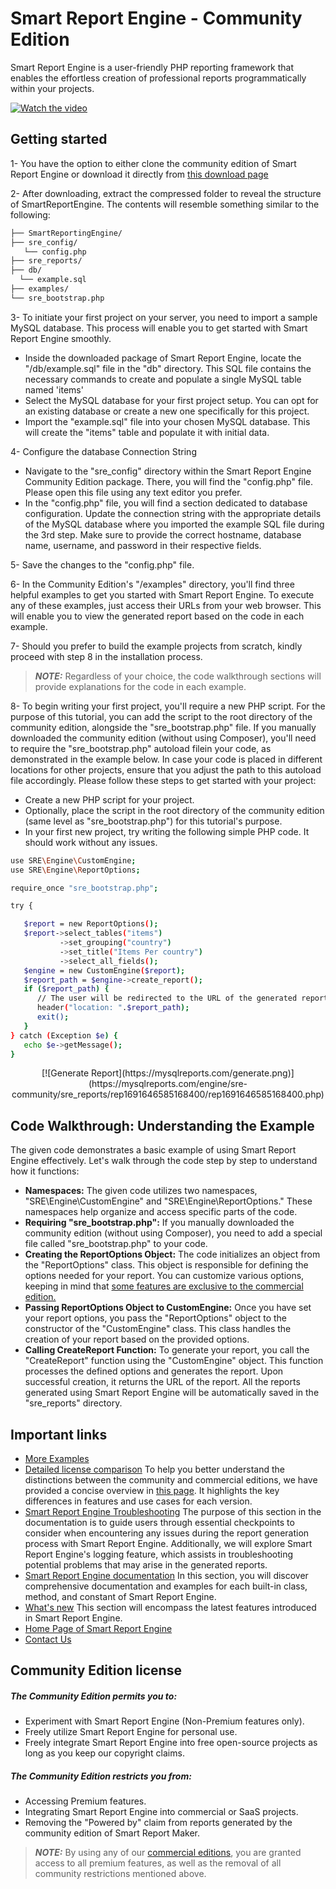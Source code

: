 # Smart Report Engine - Community Edition
Smart Report Engine is a user-friendly PHP reporting framework that enables the effortless creation of professional reports programmatically within your projects.

[![Watch the video](https://mysqlreports.com/video.png)](https://www.youtube.com/embed/ZLa24Eo5gmE)

## Getting started
1- You have the option to either clone the community edition of Smart Report Engine or download it directly from [this download page](https://mysqlreports.com/engine/documentation/index.php?post=community_install) 

2- After downloading, extract the compressed folder to reveal the structure of SmartReportEngine. The contents will resemble something similar to the following:

```sh
├── SmartReportingEngine/
├── sre_config/
   └── config.php
├── sre_reports/
├── db/
  └── example.sql
├── examples/
└── sre_bootstrap.php
```

3- To initiate your first project on your server, you need to import a sample MySQL database. This process will enable you to get started with Smart Report Engine smoothly.
   - Inside the downloaded package of Smart Report Engine, locate the "/db/example.sql" file in the "db" directory. This SQL file contains the necessary commands to create and populate a single MySQL table named 'items'
   - Select the MySQL database for your first project setup. You can opt for an existing database or create a new one specifically for this project.
   - Import the "example.sql" file into your chosen MySQL database. This will create the "items" table and populate it with initial data.
   
4- Configure the database Connection String
   - Navigate to the "sre_config" directory within the Smart Report Engine Community Edition package. There, you will find the "config.php" file. Please open this file using any text editor you prefer.
   - In the "config.php" file, you will find a section dedicated to database configuration. Update the connection string with the appropriate details of the MySQL database where you imported the example SQL file during the 3rd step. Make sure to provide the correct hostname, database name, username, and password in their respective fields.
  
 5- Save the changes to the "config.php" file.

 6- In the Community Edition's "/examples" directory, you'll find three helpful examples to get you started with Smart Report Engine. To execute any of these examples, just access their URLs from your web browser. This will enable you to view the generated report based on the code in each example.
 
 7- Should you prefer to build the example projects from scratch, kindly proceed with step 8 in the installation process.
 > **_NOTE:_**  Regardless of your choice, the code walkthrough sections will provide explanations for the code in each example.
 
 8- To begin writing your first project, you'll require a new PHP script. For the purpose of this tutorial, you can add the script to the root directory of the community edition, alongside the "sre_bootstrap.php" file. If you manually downloaded the community edition (without using Composer), you'll need to require the "sre_bootstrap.php" autoload filein your code, as demonstrated in the example below. In case your code is placed in different locations for other projects, ensure that you adjust the path to this autoload file accordingly. Please follow these steps to get started with your project:
  - Create a new PHP script for your project.
  - Optionally, place the script in the root directory of the community edition (same level as "sre_bootstrap.php") for this tutorial's purpose.
  - In your first new project, try writing the following simple PHP code. It should work without any issues.
 ```sh 
 use SRE\Engine\CustomEngine;
 use SRE\Engine\ReportOptions;

require_once "sre_bootstrap.php";

try {

    $report = new ReportOptions();
    $report->select_tables("items")
            ->set_grouping("country")
            ->set_title("Items Per country")
            ->select_all_fields();
    $engine = new CustomEngine($report);
    $report_path = $engine->create_report();
    if ($report_path) {
       // The user will be redirected to the URL of the generated report. All generated reports are stored as subdirectories under /sre_reports.
       header("location: ".$report_path);
       exit();
    }
} catch (Exception $e) {
    echo $e->getMessage();
}
``` 
<p align="center">
[![Generate Report](https://mysqlreports.com/generate.png)](https://mysqlreports.com/engine/sre-community/sre_reports/rep1691646585168400/rep1691646585168400.php)

</p>


 ## Code Walkthrough: Understanding the Example
 The given code demonstrates a basic example of using Smart Report Engine effectively. Let's walk through the code step by step to understand how it functions:
 - **Namespaces:** The given code utilizes two namespaces, "SRE\Engine\CustomEngine" and "SRE\Engine\ReportOptions." These namespaces help organize and access specific parts of the code.
 - **Requiring "sre_bootstrap.php":** If you manually downloaded the community edition (without using Composer), you need to add a special file called "sre_bootstrap.php" to your code.
 - **Creating the ReportOptions Object:** The code initializes an object from the "ReportOptions" class. This object is responsible for defining the options needed for your report. You can customize various options, keeping in mind that [some features are exclusive to the commercial edition.](https://mysqlreports.com/engine/documentation/index.php?post=community)
 - **Passing ReportOptions Object to CustomEngine:** Once you have set your report options, you pass the "ReportOptions" object to the constructor of the "CustomEngine" class. This class handles the creation of your report based on the provided options.
 - **Calling CreateReport Function:** To generate your report, you call the "CreateReport" function using the "CustomEngine" object. This function processes the defined options and generates the report. Upon successful creation, it returns the URL of the report. All the reports generated using Smart Report Engine will be automatically saved in the "sre_reports" directory.
 
## Important links
 -  [More Examples](https://mysqlreports.com/engine/documentation/index.php?post=community_install)
 -  [Detailed license comparison](http://mysqlreports.com/engine/index.php?post=community)
 To help you better understand the distinctions between the community and commercial editions, we have provided a concise overview in [this page](http://mysqlreports.com/engine/index.php?post=community). It highlights the key differences in features and use cases for each version.
- [Smart Report Engine Troubleshooting](http://mysqlreports.com/engine/documentation/index.php?post=troubleshooting)
The purpose of this section in the documentation is to guide users through essential checkpoints to consider when encountering any issues during the report generation process with Smart Report Engine. Additionally, we will explore Smart Report Engine's logging feature, which assists in troubleshooting potential problems that may arise in the generated reports.
- [Smart Report Engine documentation](https://mysqlreports.com/engine/documentation/index.php?class=reportoptions)
In this section, you will discover comprehensive documentation and examples for each built-in class, method, and constant of Smart Report Engine.
- [What's new](https://mysqlreports.com/engine/documentation/index.php?post=new) 
This section will encompass the latest features introduced in Smart Report Engine.
- [Home Page of Smart Report Engine](https://mysqlreports.com/mysql-reporting-tools/smart-report-engine/)
- [Contact Us](https://mysqlreports.com/open-ticket/)

## Community Edition license
##### The Community Edition permits you to:
- Experiment with Smart Report Engine (Non-Premium features only).
- Freely utilize Smart Report Engine for personal use.
- Freely integrate Smart Report Engine into free open-source projects as long as you keep our copyright claims.
##### The Community Edition restricts you from:
- Accessing Premium features.
- Integrating Smart Report Engine into commercial or SaaS projects.
- Removing the "Powered by" claim from reports generated by the community edition of Smart Report Maker.
> **_NOTE:_** By using any of our [commercial editions](http://mysqlreports.com/engine/documentation/index.php?post=community), you are granted access to all premium features, as well as the removal of all community restrictions mentioned above. 

